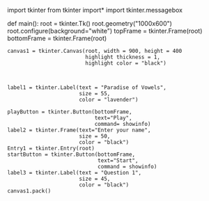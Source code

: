 import tkinter
from tkinter import*
import tkinter.messagebox

def main():
    root = tkinter.Tk()
    root.geometry("1000x600")
    root.configure(background="white")
    topFrame = tkinter.Frame(root)
    bottomFrame = tkinter.Frame(root)
    
    canvas1 = tkinter.Canvas(root, width = 900, height = 400
                             highlight thickness = 1,
                             highlight color = "black")
                            
                            

    label1 = tkinter.Label(text = "Paradise of Vowels",
                           size = 55,
                           color = "lavender")
                             
    playButton = tkinter.Button(bottomFrame,
                                text="Play",
                                command= showinfo)
    label2 = tkinter.Frame(text="Enter your name",
                           size = 50,
                           color = "black")
    Entry1 = tkinter.Entry(root)
    startButton = tkinter.Button(bottomFrame,
                                 text="Start",
                                 command = showinfo)
    label3 = tkinter.Label(text = "Question 1",
                           size = 45,
                           color = "black")
    canvas1.pack()

<!---
Neruga-Vijay/Neruga-Vijay is a ✨ special ✨ repository because its `README.md` (this file) appears on your GitHub profile.
You can click the Preview link to take a look at your changes.
--->
